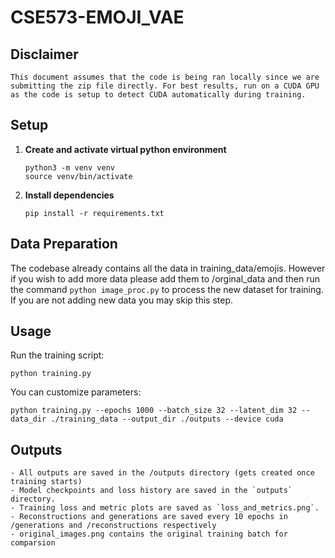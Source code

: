 # CSE573-EMOJI_VAE

## Disclaimer
    This document assumes that the code is being ran locally since we are submitting the zip file directly. For best results, run on a CUDA GPU as the code is setup to detect CUDA automatically during training. 
## Setup

1. **Create and activate virtual python environment**
    ```
   python3 -m venv venv
   source venv/bin/activate
   ```
2. **Install dependencies**  
   ```
   pip install -r requirements.txt
   ```

## Data Preparation
 The codebase already contains all the data in training_data/emojis. However if you wish to add more data please add them to /orginal_data and then run the command ```python image_proc.py``` to process the new dataset for training. If you are not adding new data you may skip this step.

## Usage

Run the training script:

```
python training.py
```

You can customize parameters:

```
python training.py --epochs 1000 --batch_size 32 --latent_dim 32 --data_dir ./training_data --output_dir ./outputs --device cuda
```

## Outputs
    - All outputs are saved in the /outputs directory (gets created once training starts)
    - Model checkpoints and loss history are saved in the `outputs` directory.
    - Training loss and metric plots are saved as `loss_and_metrics.png`.
    - Reconstructions and generations are saved every 10 epochs in /generations and /reconstructions respectively
    - original_images.png contains the original training batch for comparsion 

